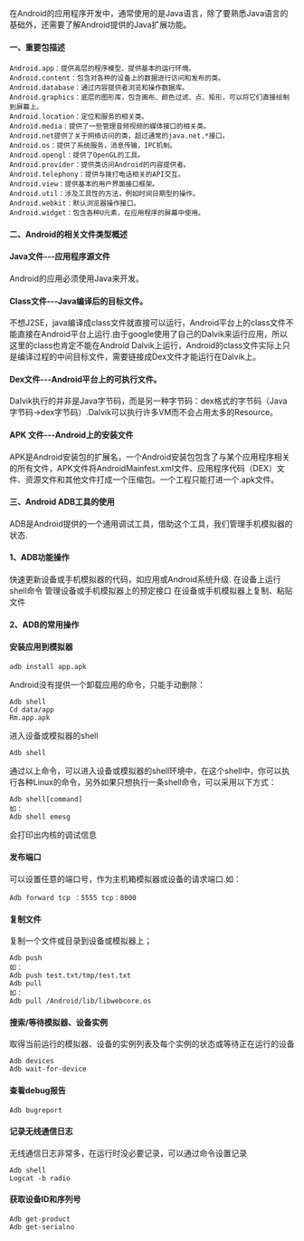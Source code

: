 在Android的应用程序开发中，通常使用的是Java语言，除了要熟悉Java语言的基础外，还需要了解Android提供的Java扩展功能。
#### 一、重要包描述
```  
Android.app：提供高层的程序模型、提供基本的运行环境。
Android.content：包含对各种的设备上的数据进行访问和发布的类。
Android.database：通过内容提供者浏览和操作数据库。
Android.graphics：底层的图形库，包含画布、颜色过滤、点、矩形，可以将它们直接绘制到屏幕上。
Android.location：定位和服务的相关类。
Android.media：提供了一些管理音频视频的媒体接口的相关类。
Android.net提供了关于网络访问的类，超过通常的java.net.*接口。
Android.os：提供了系统服务，消息传输，IPC机制。
Android.opengl：提供了OpenGL的工具。
Android.provider：提供类访问Android的内容提供者。
Android.telephony：提供与拨打电话相关的API交互。
Android.view：提供基本的用户界面接口框架。
Android.util：涉及工具性的方法，例如时间日期型的操作。
Android.webkit：默认浏览器操作接口。
Android.widget：包含各种U元素，在应用程序的屏幕中使用。
```
#### 二、Android的相关文件类型概述
#### Java文件---应用程序源文件
Android的应用必须使用Java来开发。
#### Class文件---Java编译后的目标文件。
不想J2SE，java编译成class文件就直接可以运行，Android平台上的class文件不能直接在Android平台上运行.由于google使用了自己的Dalvik来运行应用，所以这里的class也肯定不能在Android Dalvik上运行，Android的class文件实际上只是编译过程的中间目标文件，需要链接成Dex文件才能运行在Dalvik上。
#### Dex文件---Android平台上的可执行文件。
Dalvik执行的并非是Java字节码，而是另一种字节码：dex格式的字节码（Java字节码->dex字节码）.Dalvik可以执行许多VM而不会占用太多的Resource。
#### APK 文件---Android上的安装文件
APK是Android安装包的扩展名，一个Android安装包包含了与某个应用程序相关的所有文件，APK文件将AndroidMainfest.xml文件、应用程序代码（DEX）文件、资源文件和其他文件打成一个压缩包。一个工程只能打进一个.apk文件。
#### 三、Android ADB工具的使用
ADB是Android提供的一个通用调试工具，借助这个工具，我们管理手机模拟器的状态.
#### 1、ADB功能操作
快速更新设备或手机模拟器的代码，如应用或Android系统升级.
在设备上运行shell命令
管理设备或手机模拟器上的预定接口
在设备或手机模拟器上复制、粘贴文件
#### 2、ADB的常用操作
#### 安装应用到模拟器
```  
adb install app.apk
```
Android没有提供一个卸载应用的命令，只能手动删除：
```  
Adb shell
Cd data/app
Rm.app.apk
```
进入设备或模拟器的shell
```  
Adb shell
```
通过以上命令，可以进入设备或模拟器的shell环境中，在这个shell中，你可以执行各种Linux的命令，另外如果只想执行一条shell命令，可以采用以下方式：
```  
Adb shell[command]
如：
Adb shell emesg
```
会打印出内核的调试信息
#### 发布端口
可以设置任意的端口号，作为主机箱模拟器或设备的请求端口.如：
```  
Adb forward tcp ：5555 tcp：8000
```
#### 复制文件
复制一个文件或目录到设备或模拟器上；
```  
Adb push
如：
Adb push test.txt/tmp/test.txt
Adb pull
如：
Adb pull /Android/lib/libwebcore.os
```
#### 搜索/等待模拟器、设备实例
取得当前运行的模拟器、设备的实例列表及每个实例的状态或等待正在运行的设备
```  
Adb devices
Adb wait-for-device
```
#### 查看debug报告
```  
Adb bugreport
```
#### 记录无线通信日志
无线通信日志非常多，在运行时没必要记录，可以通过命令设置记录
```  
Adb shell
Logcat -b radio
```
#### 获取设备ID和序列号
```  
Adb get-product
Adb get-serialno
```